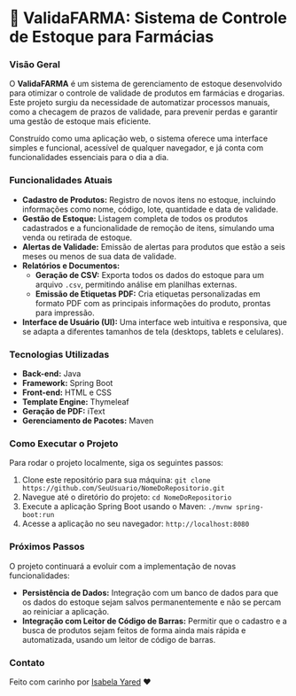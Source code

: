 # 💊 ValidaFARMA: Sistema de Controle de Estoque para Farmácias

### **Visão Geral**

O **ValidaFARMA** é um sistema de gerenciamento de estoque desenvolvido para otimizar o controle de validade de produtos em farmácias e drogarias. Este projeto surgiu da necessidade de automatizar processos manuais, como a checagem de prazos de validade, para prevenir perdas e garantir uma gestão de estoque mais eficiente.

Construído como uma aplicação web, o sistema oferece uma interface simples e funcional, acessível de qualquer navegador, e já conta com funcionalidades essenciais para o dia a dia.

### **Funcionalidades Atuais**

* **Cadastro de Produtos:** Registro de novos itens no estoque, incluindo informações como nome, código, lote, quantidade e data de validade.
* **Gestão de Estoque:** Listagem completa de todos os produtos cadastrados e a funcionalidade de remoção de itens, simulando uma venda ou retirada de estoque.
* **Alertas de Validade:** Emissão de alertas para produtos que estão a seis meses ou menos de sua data de validade.
* **Relatórios e Documentos:**
    * **Geração de CSV:** Exporta todos os dados do estoque para um arquivo `.csv`, permitindo análise em planilhas externas.
    * **Emissão de Etiquetas PDF:** Cria etiquetas personalizadas em formato PDF com as principais informações do produto, prontas para impressão.
* **Interface de Usuário (UI):** Uma interface web intuitiva e responsiva, que se adapta a diferentes tamanhos de tela (desktops, tablets e celulares).

### **Tecnologias Utilizadas**

* **Back-end:** Java
* **Framework:** Spring Boot
* **Front-end:** HTML e CSS
* **Template Engine:** Thymeleaf
* **Geração de PDF:** iText
* **Gerenciamento de Pacotes:** Maven

### **Como Executar o Projeto**

Para rodar o projeto localmente, siga os seguintes passos:

1.  Clone este repositório para sua máquina:
    `git clone https://github.com/SeuUsuario/NomeDoRepositorio.git`
2.  Navegue até o diretório do projeto:
    `cd NomeDoRepositorio`
3.  Execute a aplicação Spring Boot usando o Maven:
    `./mvnw spring-boot:run`
4.  Acesse a aplicação no seu navegador:
    `http://localhost:8080`

### **Próximos Passos**

O projeto continuará a evoluir com a implementação de novas funcionalidades:

* **Persistência de Dados:** Integração com um banco de dados para que os dados do estoque sejam salvos permanentemente e não se percam ao reiniciar a aplicação.
* **Integração com Leitor de Código de Barras:** Permitir que o cadastro e a busca de produtos sejam feitos de forma ainda mais rápida e automatizada, usando um leitor de código de barras.

### **Contato**

Feito com carinho por [Isabela Yared](https://github.com/isabelayared) ❤️
